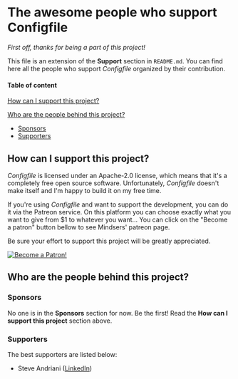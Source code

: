 # The awesome people who support Configfile

*First off, thanks for being a part of this project!*

This file is an extension of the **Support** section in `README.md`. You can find here all the people who support *Configfile* organized by their contribution.

#### Table of content

[How can I support this project?](#how-can-i-support-this-project)

[Who are the people behind this project?](#who-are-the-people-behind-this-project)

* [Sponsors](#sponsors)
* [Supporters](#supporters)

## How can I support this project?

*Configfile* is licensed under an Apache-2.0 license, which means that it's a completely free open source software. Unfortunately, *Configfile* doesn't make itself and I'm happy to build it on my free time.

If you're using *Configfile* and want to support the development, you can do it via the Patreon service. On this platform you can choose exactly what you want to give from $1 to whatever you want... You can click on the "Become a patron" button bellow to see Mindsers' patreon page.

Be sure your effort to support this project will be greatly appreciated.

[![Become a Patron!](https://c5.patreon.com/external/logo/become_a_patron_button.png)](https://www.patreon.com/bePatron?u=9715649)

## Who are the people behind this project?

### Sponsors

No one is in the **Sponsors** section for now. Be the first! Read the **How can I support this project** section above.

### Supporters

The best supporters are listed below:

- Steve Andriani ([LinkedIn](https://www.linkedin.com/in/steve-andriani-648661136/?originalSubdomain=fr))
